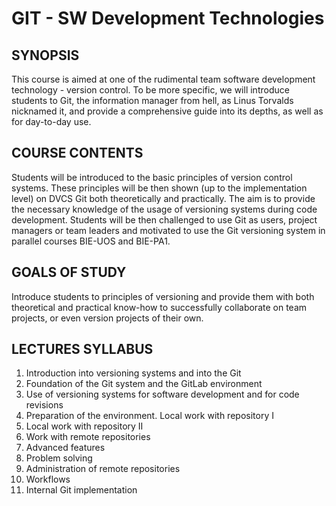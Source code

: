 # GIT - SW Development Technologies

## SYNOPSIS
This course is aimed at one of the rudimental team software development technology - version control. To be more specific, we will introduce students to Git, the information manager from hell, as Linus Torvalds nicknamed it, and provide a comprehensive guide into its depths, as well as for day-to-day use.

## COURSE CONTENTS
Students will be introduced to the basic principles of version control systems. These principles will be then shown (up to the implementation level) on DVCS Git both theoretically and practically. The aim is to provide the necessary knowledge of the usage of versioning systems during code development. Students will be then challenged to use Git as users, project managers or team leaders and motivated to use the Git versioning system in parallel courses BIE-UOS and BIE-PA1.

## GOALS OF STUDY
Introduce students to principles of versioning and provide them with both theoretical and practical know-how to successfully collaborate on team projects, or even version projects of their own.

## LECTURES SYLLABUS
1. Introduction into versioning systems and into the Git
2. Foundation of the Git system and the GitLab environment
3. Use of versioning systems for software development and for code revisions
4. Preparation of the environment. Local work with repository I
5. Local work with repository II
6. Work with remote repositories
7. Advanced features
9. Problem solving
10. Administration of remote repositories
11. Workflows
12. Internal Git implementation

